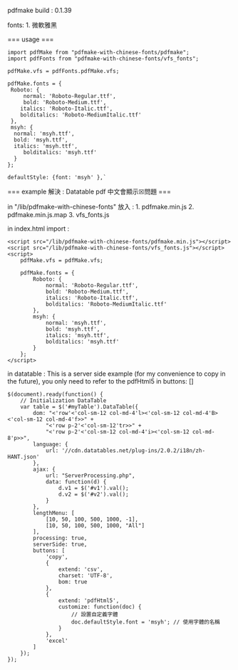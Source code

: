 pdfmake build : 0.1.39

fonts:
	1. 微軟雅黑
	
=== usage ===

	import pdfMake from "pdfmake-with-chinese-fonts/pdfmake";
	import pdfFonts from "pdfmake-with-chinese-fonts/vfs_fonts";

	pdfMake.vfs = pdfFonts.pdfMake.vfs;

	pdfMake.fonts = {
 	 Roboto: {
    	 normal: 'Roboto-Regular.ttf',
    	 bold: 'Roboto-Medium.ttf',
     	italics: 'Roboto-Italic.ttf',
     	bolditalics: 'Roboto-MediumItalic.ttf'
	 },
	 msyh: { 
   	  normal: 'msyh.ttf',
   	  bold: 'msyh.ttf',
   	  italics: 'msyh.ttf',
    	 bolditalics: 'msyh.ttf'
   	  }
 	};
 
	defaultStyle: {font: 'msyh' },`

=== example 解決 :  Datatable pdf 中文會顯示☒問題 ===

in "/lib/pdfmake-with-chinese-fonts" 放入 : 
	1. pdfmake.min.js
	2. pdfmake.min.js.map
	3. vfs_fonts.js

in index.html import : 

    <script src="/lib/pdfmake-with-chinese-fonts/pdfmake.min.js"></script>
    <script src="/lib/pdfmake-with-chinese-fonts/vfs_fonts.js"></script>
    <script>
        pdfMake.vfs = pdfMake.vfs;

        pdfMake.fonts = {
            Roboto: {
                normal: 'Roboto-Regular.ttf',
                bold: 'Roboto-Medium.ttf',
                italics: 'Roboto-Italic.ttf',
                bolditalics: 'Roboto-MediumItalic.ttf'
            },
            msyh: {
                normal: 'msyh.ttf',
                bold: 'msyh.ttf',
                italics: 'msyh.ttf',
                bolditalics: 'msyh.ttf'
            }
        };
    </script>

in datatable  :
This is a server side example (for my convenience to copy in the future), you only need to refer to the pdfHtml5 in buttons: []

    $(document).ready(function() {
        // Initialization DataTable
        var table = $('#myTable').DataTable({
            dom: "<'row'<'col-sm-12 col-md-4'l><'col-sm-12 col-md-4'B><'col-sm-12 col-md-4'f>>" +
                "<'row p-2'<'col-sm-12'tr>>" +
                "<'row p-2'<'col-sm-12 col-md-4'i><'col-sm-12 col-md-8'p>>",
            language: {
                url: '//cdn.datatables.net/plug-ins/2.0.2/i18n/zh-HANT.json'
            },
            ajax: {
                url: "ServerProcessing.php",
                data: function(d) {
                    d.v1 = $('#v1').val();
                    d.v2 = $('#v2').val();
                }
            },
            lengthMenu: [
                [10, 50, 100, 500, 1000, -1],
                [10, 50, 100, 500, 1000, "All"]
            ],
            processing: true,
            serverSide: true,
            buttons: [
                'copy',
                {
                    extend: 'csv',
                    charset: 'UTF-8',
                    bom: true
                },
                {
                    extend: 'pdfHtml5',
                    customize: function(doc) {
                        // 設置自定義字體
                        doc.defaultStyle.font = 'msyh'; // 使用字體的名稱
                    }
                },
                'excel'
            ]
        });
    });
